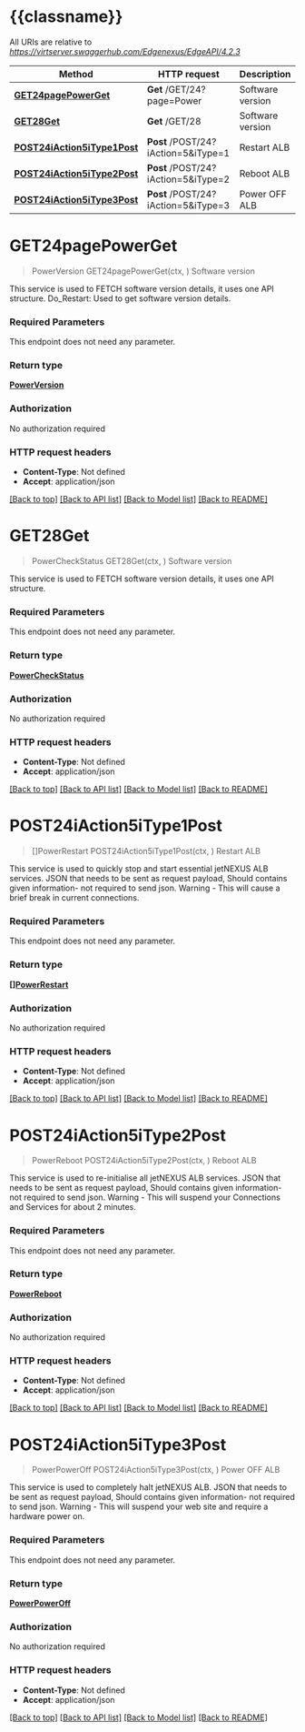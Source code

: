 # {{classname}}

All URIs are relative to *https://virtserver.swaggerhub.com/Edgenexus/EdgeAPI/4.2.3*

Method | HTTP request | Description
------------- | ------------- | -------------
[**GET24pagePowerGet**](PowerApi.md#GET24pagePowerGet) | **Get** /GET/24?page&#x3D;Power | Software version
[**GET28Get**](PowerApi.md#GET28Get) | **Get** /GET/28 | Software version
[**POST24iAction5iType1Post**](PowerApi.md#POST24iAction5iType1Post) | **Post** /POST/24?iAction&#x3D;5&amp;iType&#x3D;1 | Restart ALB
[**POST24iAction5iType2Post**](PowerApi.md#POST24iAction5iType2Post) | **Post** /POST/24?iAction&#x3D;5&amp;iType&#x3D;2 | Reboot ALB
[**POST24iAction5iType3Post**](PowerApi.md#POST24iAction5iType3Post) | **Post** /POST/24?iAction&#x3D;5&amp;iType&#x3D;3 | Power OFF ALB

# **GET24pagePowerGet**
> PowerVersion GET24pagePowerGet(ctx, )
Software version

This service is used to FETCH software version details, it uses one API structure.    Do_Restart: Used to get software version details. 

### Required Parameters
This endpoint does not need any parameter.

### Return type

[**PowerVersion**](Power_Version.md)

### Authorization

No authorization required

### HTTP request headers

 - **Content-Type**: Not defined
 - **Accept**: application/json

[[Back to top]](#) [[Back to API list]](../README.md#documentation-for-api-endpoints) [[Back to Model list]](../README.md#documentation-for-models) [[Back to README]](../README.md)

# **GET28Get**
> PowerCheckStatus GET28Get(ctx, )
Software version

This service is used to FETCH software version details, it uses one API structure. 

### Required Parameters
This endpoint does not need any parameter.

### Return type

[**PowerCheckStatus**](Power_CheckStatus.md)

### Authorization

No authorization required

### HTTP request headers

 - **Content-Type**: Not defined
 - **Accept**: application/json

[[Back to top]](#) [[Back to API list]](../README.md#documentation-for-api-endpoints) [[Back to Model list]](../README.md#documentation-for-models) [[Back to README]](../README.md)

# **POST24iAction5iType1Post**
> []PowerRestart POST24iAction5iType1Post(ctx, )
Restart ALB

This service is used to quickly stop and start essential jetNEXUS ALB services.    JSON that needs to be sent as request payload, Should contains given information- not required to send json.        Warning - This will cause a brief break in current connections. 

### Required Parameters
This endpoint does not need any parameter.

### Return type

[**[]PowerRestart**](Power_Restart.md)

### Authorization

No authorization required

### HTTP request headers

 - **Content-Type**: Not defined
 - **Accept**: application/json

[[Back to top]](#) [[Back to API list]](../README.md#documentation-for-api-endpoints) [[Back to Model list]](../README.md#documentation-for-models) [[Back to README]](../README.md)

# **POST24iAction5iType2Post**
> PowerReboot POST24iAction5iType2Post(ctx, )
Reboot ALB

This service is used to re-initialise all jetNEXUS ALB services.    JSON that needs to be sent as request payload, Should contains given information- not required to send json.        Warning - This will suspend your Connections and Services for about 2 minutes. 

### Required Parameters
This endpoint does not need any parameter.

### Return type

[**PowerReboot**](Power_Reboot.md)

### Authorization

No authorization required

### HTTP request headers

 - **Content-Type**: Not defined
 - **Accept**: application/json

[[Back to top]](#) [[Back to API list]](../README.md#documentation-for-api-endpoints) [[Back to Model list]](../README.md#documentation-for-models) [[Back to README]](../README.md)

# **POST24iAction5iType3Post**
> PowerPowerOff POST24iAction5iType3Post(ctx, )
Power OFF ALB

This service is used to completely halt jetNEXUS ALB.    JSON that needs to be sent as request payload, Should contains given information- not required to send json.        Warning - This will suspend your web site and require a hardware power on. 

### Required Parameters
This endpoint does not need any parameter.

### Return type

[**PowerPowerOff**](Power_PowerOff.md)

### Authorization

No authorization required

### HTTP request headers

 - **Content-Type**: Not defined
 - **Accept**: application/json

[[Back to top]](#) [[Back to API list]](../README.md#documentation-for-api-endpoints) [[Back to Model list]](../README.md#documentation-for-models) [[Back to README]](../README.md)

